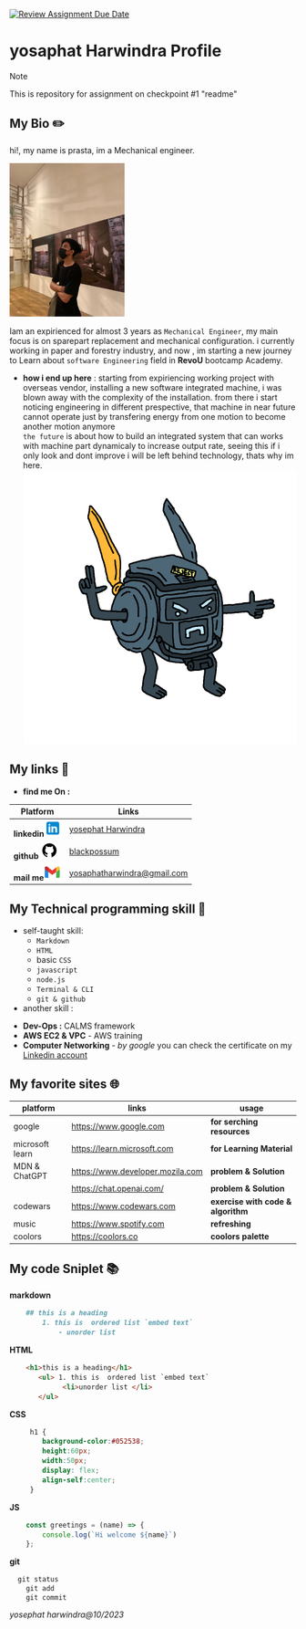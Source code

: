 [![Review Assignment Due Date](https://classroom.github.com/assets/deadline-readme-button-24ddc0f5d75046c5622901739e7c5dd533143b0c8e959d652212380cedb1ea36.svg)](https://classroom.github.com/a/bwEfZG3u)

# yosaphat Harwindra Profile

> [!NOTE]
> This is repository for assignment on checkpoint #1 "readme"

## My Bio :pencil2:

hi!, my name is prasta, im a Mechanical engineer.

<img src="assets/WhatsApp%20Image%202023-10-10%20at%2016.24.56.jpeg" width=40%> 

Iam an expirienced for almost 3 years as `Mechanical Engineer`, my main focus is on sparepart replacement and mechanical configuration. i currently working in paper and forestry industry, and now , im starting a new journey to Learn about `software Engineering` field in __RevoU__ bootcamp Academy.

* __how i end up here__ :
starting from expiriencing working project with overseas vendor,
installing a new software integrated machine, i was blown away with the complexity of the installation.
from there i start noticing engineering in different prespective, that machine in near future cannot operate just by transfering energy from one motion to become another motion anymore<br>
`the future` is about how to build an integrated system that can works with machine part dynamicaly to increase output rate, seeing this if i only look and dont improve i will be left behind technology, thats why im here.
![Alt text](image.png)
## My links :rocket:
* __find me On :__ 

|Platform |  Links       |
|------------|---------|
__linkedin__![linkedin](assets/icons8-linkedin-30.png)| [yosephat Harwindra](https://www.linkedin.com/in/yosaphat-harwindra-82aa54194/)|
|__github__ ![github](assets/icons8-github-30.png)|[blackpossum](https://github.com/Blackpossum)
|__mail me__![gmail](assets/icons8-gmail-30.png)| [yosaphatharwindra@gmail.com](yosaphatharwindra@gmail.com)|


## My Technical programming skill :wrench:
 * self-taught skill:
    - `Markdown`
    - `HTML`
    - basic `CSS`
    - `javascript`
    - `node.js`
    - `Terminal & CLI`
    - `git & github`
 * another skill :
  - __Dev-Ops :__ CALMS framework 
  - __AWS EC2 & VPC__ - AWS training
  - __Computer Networking__ - _by google_
  you can check the certificate on my [Linkedin account](https://www.linkedin.com/in/yosaphat-harwindra-82aa54194/details/certifications/)

## My favorite sites :globe_with_meridians:
| platform | links | usage |
|----------|-------|-------|
| google   |https://www.google.com | __for serching resources__ |
| microsoft learn |https://learn.microsoft.com|__for Learning Material__|
| MDN  & ChatGPT| https://www.developer.mozila.com|__problem & Solution__|
||https://chat.openai.com/|__problem & Solution__|
|codewars|https://www.codewars.com|__exercise with code & algorithm__|
| music |https://www.spotify.com|__refreshing__|
|coolors|https://coolors.co|__coolors palette__|
    


## My code Sniplet :books:

__markdown__
```markdown
    ## this is a heading 
        1. this is  ordered list `embed text`
            - unorder list 
```

__HTML__
```HTML
    <h1>this is a heading</h1> 
       <ul> 1. this is  ordered list `embed text`
             <li>unorder list </li>
       </ul> 
```

__CSS__
```css
     h1 {
        background-color:#052538;
        height:60px;
        width:50px;
        display: flex;
        align-self:center;
     }
```
__JS__
```js
    const greetings = (name) => {
        console.log(`Hi welcome ${name}`)
    };
```
__git__
``` 
  git status
    git add
    git commit
```
_yosephat harwindra@10/2023_